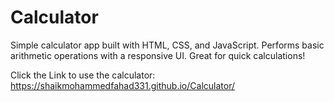 # Calculator
Simple calculator app built with HTML, CSS, and JavaScript. Performs basic arithmetic operations with a responsive UI. Great for quick calculations!

Click the Link to use the calculator: https://shaikmohammedfahad331.github.io/Calculator/
